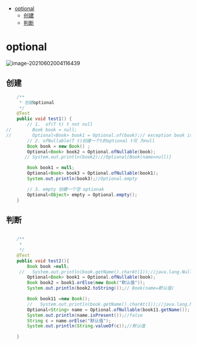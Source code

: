 
<!-- TOC -->

- [optional](#optional)
  - [创建](#创建)
  - [判断](#判断)

<!-- /TOC -->


# optional







![image-20210602004116439](https://xiaoboblog-bucket.oss-cn-hangzhou.aliyuncs.com/blog/image-20210602004116439.png)



## 创建

>

```java
    /**
     * 创建optional
     */
    @Test
    public void test1() {
        // 1.  of(T t) t not null
//        Book book = null;
//        Optional<Book> book1 = Optional.of(book);// exception book is null
        // 2. ofNullable(T t)创建一个t的optional t可 为null
        Book book = new Book() ;
        Optional<Book> book2 = Optional.ofNullable(book);
       // System.out.println(book2);//Optional[Book(name=null)]

        Book book1 = null;
        Optional<Book> book3 = Optional.ofNullable(book1);
        System.out.println(book3);//Optional.empty

        // 3. empty 创建一个空 optionak
        Optional<Object> empty = Optional.empty();
    }
```



## 判断

>

```java

    /**
     *
     */
    @Test
    public void test2(){
        Book book =null;
     //   System.out.println(book.getName().charAt(1));//java.lang.NullPointerException
        Optional<Book> book1 = Optional.ofNullable(book);
        Book book2 = book1.orElse(new Book("默认值"));
        System.out.println(book2.toString());// Book(name=默认值)

        Book book11 =new Book();
        //   System.out.println(book.getName().charAt(1));//java.lang.NullPointerException
        Optional<String> name = Optional.ofNullable(book11.getName());
        System.out.println(name.isPresent());//false
        String c = name.orElse("默认值");
        System.out.println(String.valueOf(c));//默认值

    }
```


